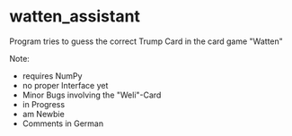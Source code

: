 # watten_assistant
Program tries to guess the correct Trump Card in the card game "Watten"

Note:
  * requires NumPy
  * no proper Interface yet
  * Minor Bugs involving the "Weli"-Card
  * in Progress
  * am Newbie
  * Comments in German
